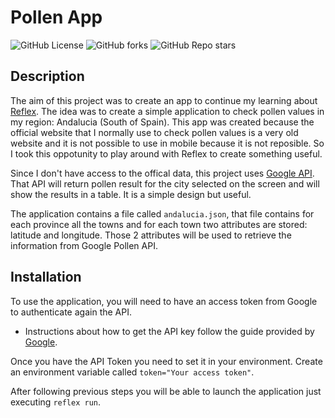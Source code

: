 # Pollen App
![GitHub License](https://img.shields.io/github/license/raulG91/pollen_app)
![GitHub forks](https://img.shields.io/github/forks/raulG91/pollen_app)
![GitHub Repo stars](https://img.shields.io/github/stars/raulG91/pollen_app)


## Description

The aim of this project was to create an app to continue my learning about [Reflex](https://reflex.dev/). The idea was to create a simple application to check pollen values in my region: Andalucia (South of Spain). This app was created because the official website that I normally use to check pollen values is a very old website and it is not possible to use in mobile because it is not reposible. So I took this oppotunity to play around with Reflex to create something useful. 

Since I don't have access to the offical data, this project uses [Google API](https://developers.google.com/maps/documentation/pollen/overview). That API will return pollen result for the city selected on the screen and will show the results in a table. It is a simple design but useful.

The application contains a file called `andalucia.json`, that file contains for each province all the towns and for each town two attributes are stored: latitude and longitude. Those 2 attributes will be used to retrieve the information from Google Pollen API.

## Installation

To use the application, you will need to have an access token from Google to authenticate again the API.

-   Instructions about how to get the API key follow the guide provided by [Google](https://developers.google.com/maps/documentation/pollen/cloud-setup).

Once you have the API Token you need to set it in your environment. Create an environment variable called `token="Your access token"`. 

After following previous steps you will be able to launch the application just executing `reflex run`.